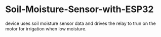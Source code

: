 # Soil-Moisture-Sensor-with-ESP32
device uses soil moisture sensor data and drives the relay to trun on the motor for irrigation when low moisture.
